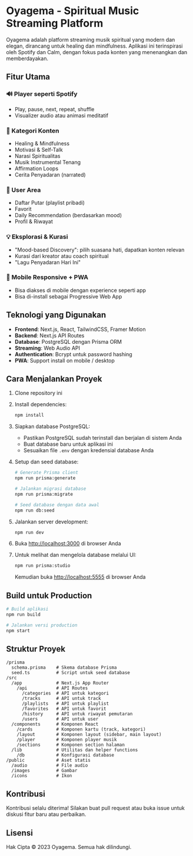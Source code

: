 # Oyagema - Spiritual Music Streaming Platform

Oyagema adalah platform streaming musik spiritual yang modern dan elegan, dirancang untuk healing dan mindfulness. Aplikasi ini terinspirasi oleh Spotify dan Calm, dengan fokus pada konten yang menenangkan dan memberdayakan.

## Fitur Utama

### 🔊 Player seperti Spotify
- Play, pause, next, repeat, shuffle
- Visualizer audio atau animasi meditatif

### 🧘 Kategori Konten
- Healing & Mindfulness
- Motivasi & Self-Talk
- Narasi Spiritualitas
- Musik Instrumental Tenang
- Affirmation Loops
- Cerita Penyadaran (narrated)

### 👤 User Area
- Daftar Putar (playlist pribadi)
- Favorit
- Daily Recommendation (berdasarkan mood)
- Profil & Riwayat

### 💡 Eksplorasi & Kurasi
- "Mood-based Discovery": pilih suasana hati, dapatkan konten relevan
- Kurasi dari kreator atau coach spiritual
- "Lagu Penyadaran Hari Ini"

### 📱 Mobile Responsive + PWA
- Bisa diakses di mobile dengan experience seperti app
- Bisa di-install sebagai Progressive Web App

## Teknologi yang Digunakan

- **Frontend**: Next.js, React, TailwindCSS, Framer Motion
- **Backend**: Next.js API Routes
- **Database**: PostgreSQL dengan Prisma ORM
- **Streaming**: Web Audio API
- **Authentication**: Bcrypt untuk password hashing
- **PWA**: Support install on mobile / desktop

## Cara Menjalankan Proyek

1. Clone repository ini
2. Install dependencies:
   ```bash
   npm install
   ```
3. Siapkan database PostgreSQL:
   - Pastikan PostgreSQL sudah terinstall dan berjalan di sistem Anda
   - Buat database baru untuk aplikasi ini
   - Sesuaikan file `.env` dengan kredensial database Anda

4. Setup dan seed database:
   ```bash
   # Generate Prisma client
   npm run prisma:generate
   
   # Jalankan migrasi database
   npm run prisma:migrate
   
   # Seed database dengan data awal
   npm run db:seed
   ```

5. Jalankan server development:
   ```bash
   npm run dev
   ```

6. Buka [http://localhost:3000](http://localhost:3000) di browser Anda

7. Untuk melihat dan mengelola database melalui UI:
   ```bash
   npm run prisma:studio
   ```
   Kemudian buka [http://localhost:5555](http://localhost:5555) di browser Anda

## Build untuk Production

```bash
# Build aplikasi
npm run build

# Jalankan versi production
npm start
```

## Struktur Proyek

```
/prisma
  schema.prisma    # Skema database Prisma
  seed.ts          # Script untuk seed database
/src
  /app             # Next.js App Router
    /api           # API Routes
      /categories  # API untuk kategori
      /tracks      # API untuk track
      /playlists   # API untuk playlist
      /favorites   # API untuk favorit
      /history     # API untuk riwayat pemutaran
      /users       # API untuk user
  /components      # Komponen React
    /cards         # Komponen kartu (track, kategori)
    /layout        # Komponen layout (sidebar, main layout)
    /player        # Komponen player musik
    /sections      # Komponen section halaman
  /lib             # Utilitas dan helper functions
    /db            # Konfigurasi database
/public            # Aset statis
  /audio           # File audio
  /images          # Gambar
  /icons           # Ikon
```

## Kontribusi

Kontribusi selalu diterima! Silakan buat pull request atau buka issue untuk diskusi fitur baru atau perbaikan.

## Lisensi

Hak Cipta © 2023 Oyagema. Semua hak dilindungi.